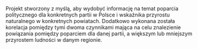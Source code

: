 Projekt stworzony z myślą, aby wydobyć informację na temat poparcia
politycznego dla konkretnych partii w Polsce i wskaźnika przyrostu naturalnego
w konkretnych powiatach.
Dodatkowo wykonana została korelacja pomiędzy tymi dwoma czynnikami mająca na
celu znalezienie powiązania pomiędzy poparciem dla danej partii, a większym 
lub mniejszym przyrostem ludności w danym regionie.
